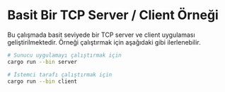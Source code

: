 # Basit Bir TCP Server / Client Örneği

Bu çalışmada basit seviyede bir TCP server ve client uygulaması geliştirilmektedir. Örneği çalıştırmak için aşağıdaki gibi ilerlenebilir.

```bash
# Sunucu uygulamayı çalıştırmak için
cargo run --bin server

# İstemci tarafı çalıştırmak için
cargo run --bin client
```